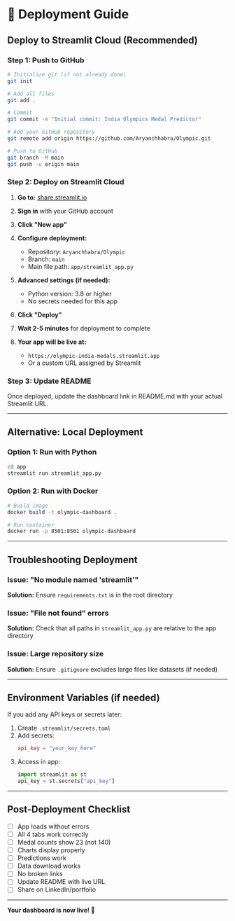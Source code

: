# 🚀 Deployment Guide

## Deploy to Streamlit Cloud (Recommended)

### Step 1: Push to GitHub

```bash
# Initialize git (if not already done)
git init

# Add all files
git add .

# Commit
git commit -m "Initial commit: India Olympics Medal Predictor"

# Add your GitHub repository
git remote add origin https://github.com/Aryanchhabra/Olympic.git

# Push to GitHub
git branch -M main
git push -u origin main
```

### Step 2: Deploy on Streamlit Cloud

1. **Go to:** [share.streamlit.io](https://share.streamlit.io)

2. **Sign in** with your GitHub account

3. **Click "New app"**

4. **Configure deployment:**
   - Repository: `Aryanchhabra/Olympic`
   - Branch: `main`
   - Main file path: `app/streamlit_app.py`

5. **Advanced settings (if needed):**
   - Python version: 3.8 or higher
   - No secrets needed for this app

6. **Click "Deploy"**

7. **Wait 2-5 minutes** for deployment to complete

8. **Your app will be live at:**
   - `https://olympic-india-medals.streamlit.app`
   - Or a custom URL assigned by Streamlit

### Step 3: Update README

Once deployed, update the dashboard link in README.md with your actual Streamlit URL.

---

## Alternative: Local Deployment

### Option 1: Run with Python

```bash
cd app
streamlit run streamlit_app.py
```

### Option 2: Run with Docker

```bash
# Build image
docker build -t olympic-dashboard .

# Run container
docker run -p 8501:8501 olympic-dashboard
```

---

## Troubleshooting Deployment

### Issue: "No module named 'streamlit'"
**Solution:** Ensure `requirements.txt` is in the root directory

### Issue: "File not found" errors
**Solution:** Check that all paths in `streamlit_app.py` are relative to the app directory

### Issue: Large repository size
**Solution:** Ensure `.gitignore` excludes large files like datasets (if needed)

---

## Environment Variables (if needed)

If you add any API keys or secrets later:

1. Create `.streamlit/secrets.toml`
2. Add secrets:
   ```toml
   api_key = "your_key_here"
   ```
3. Access in app:
   ```python
   import streamlit as st
   api_key = st.secrets["api_key"]
   ```

---

## Post-Deployment Checklist

- [ ] App loads without errors
- [ ] All 4 tabs work correctly
- [ ] Medal counts show 23 (not 140)
- [ ] Charts display properly
- [ ] Predictions work
- [ ] Data download works
- [ ] No broken links
- [ ] Update README with live URL
- [ ] Share on LinkedIn/portfolio

---

**Your dashboard is now live! 🎉**

